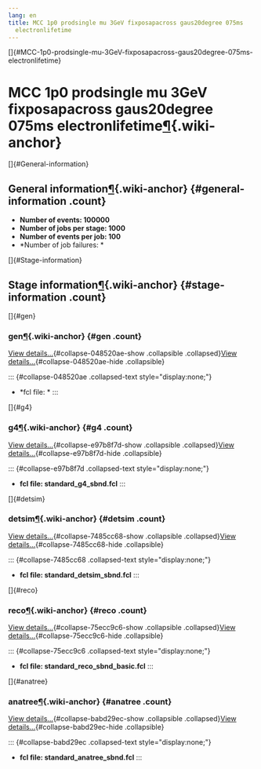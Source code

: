 ```yaml
---
lang: en
title: MCC 1p0 prodsingle mu 3GeV fixposapacross gaus20degree 075ms
  electronlifetime
---
```


[]{#MCC-1p0-prodsingle-mu-3GeV-fixposapacross-gaus20degree-075ms-electronlifetime}

MCC 1p0 prodsingle mu 3GeV fixposapacross gaus20degree 075ms electronlifetime[¶](#MCC-1p0-prodsingle-mu-3GeV-fixposapacross-gaus20degree-075ms-electronlifetime){.wiki-anchor}
==============================================================================================================================================================================

[]{#General-information}

General information[¶](#General-information){.wiki-anchor} {#general-information .count}
----------------------------------------------------------

-   **Number of events: 100000**
-   **Number of jobs per stage: 1000**
-   **Number of events per job: 100**
-   \*Number of job failures: \*

[]{#Stage-information}

Stage information[¶](#Stage-information){.wiki-anchor} {#stage-information .count}
------------------------------------------------------

[]{#gen}

### gen[¶](#gen){.wiki-anchor} {#gen .count}

[View details\...](#){#collapse-048520ae-show .collapsible
.collapsed}[View details\...](#){#collapse-048520ae-hide .collapsible}

::: {#collapse-048520ae .collapsed-text style="display:none;"}
-   \*fcl file: \*
:::

[]{#g4}

### g4[¶](#g4){.wiki-anchor} {#g4 .count}

[View details\...](#){#collapse-e97b8f7d-show .collapsible
.collapsed}[View details\...](#){#collapse-e97b8f7d-hide .collapsible}

::: {#collapse-e97b8f7d .collapsed-text style="display:none;"}
-   **fcl file: standard\_g4\_sbnd.fcl**
:::

[]{#detsim}

### detsim[¶](#detsim){.wiki-anchor} {#detsim .count}

[View details\...](#){#collapse-7485cc68-show .collapsible
.collapsed}[View details\...](#){#collapse-7485cc68-hide .collapsible}

::: {#collapse-7485cc68 .collapsed-text style="display:none;"}
-   **fcl file: standard\_detsim\_sbnd.fcl**
:::

[]{#reco}

### reco[¶](#reco){.wiki-anchor} {#reco .count}

[View details\...](#){#collapse-75ecc9c6-show .collapsible
.collapsed}[View details\...](#){#collapse-75ecc9c6-hide .collapsible}

::: {#collapse-75ecc9c6 .collapsed-text style="display:none;"}
-   **fcl file: standard\_reco\_sbnd\_basic.fcl**
:::

[]{#anatree}

### anatree[¶](#anatree){.wiki-anchor} {#anatree .count}

[View details\...](#){#collapse-babd29ec-show .collapsible
.collapsed}[View details\...](#){#collapse-babd29ec-hide .collapsible}

::: {#collapse-babd29ec .collapsed-text style="display:none;"}
-   **fcl file: standard\_anatree\_sbnd.fcl**
:::
